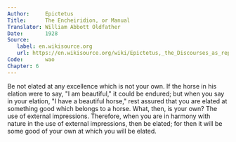 ```yaml
---
Author:     Epictetus  
Title:      The Encheiridion, or Manual  
Translator: William Abbott Oldfather  
Date:       1928  
Source: 
   label: en.wikisource.org
   url: https://en.wikisource.org/wiki/Epictetus,_the_Discourses_as_reported_by_Arrian,_the_Manual,_and_Fragments/Manual 
Code:       wao  
Chapter: 6
---
```


Be not elated at any excellence which is not your own. If the horse in his
elation were to say, "I am beautiful," it could be endured; but when you say in
your elation, "I have a beautiful horse," rest assured that you are elated at
something good which belongs to a horse. What, then, is your own? The use of
external impressions. Therefore, when you are in harmony with nature in the use
of external impressions, then be elated; for then it will be some good of your
own at which you will be elated.


